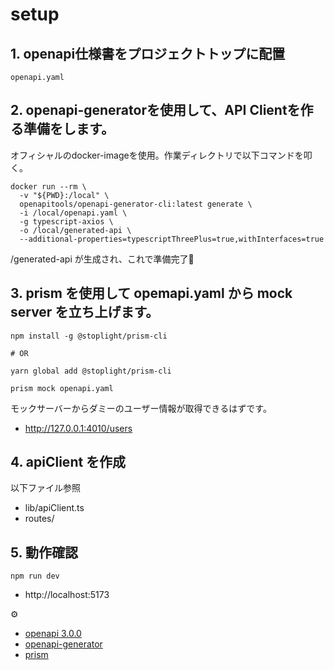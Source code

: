 # setup

## 1. openapi仕様書をプロジェクトトップに配置
```
openapi.yaml
```

## 2. openapi-generatorを使用して、API Clientを作る準備をします。

オフィシャルのdocker-imageを使用。作業ディレクトリで以下コマンドを叩く。
```shell
docker run --rm \
  -v "${PWD}:/local" \
  openapitools/openapi-generator-cli:latest generate \
  -i /local/openapi.yaml \
  -g typescript-axios \
  -o /local/generated-api \
  --additional-properties=typescriptThreePlus=true,withInterfaces=true
```

/generated-api が生成され、これで準備完了🎉

## 3. prism を使用して opemapi.yaml から mock server を立ち上げます。
```shell
npm install -g @stoplight/prism-cli

# OR

yarn global add @stoplight/prism-cli
```

```shell
prism mock openapi.yaml
```

モックサーバーからダミーのユーザー情報が取得できるはずです。
- http://127.0.0.1:4010/users

## 4. apiClient を作成

以下ファイル参照
- lib/apiClient.ts
- routes/

## 5. 動作確認

```shell
npm run dev
```
- http://localhost:5173

⚙️

- [openapi 3.0.0](https://github.com/OAI/OpenAPI-Specification/blob/main/versions/3.0.0.md)
- [openapi-generator](https://github.com/OpenAPITools/openapi-generator)
- [prism](https://github.com/stoplightio/prism)